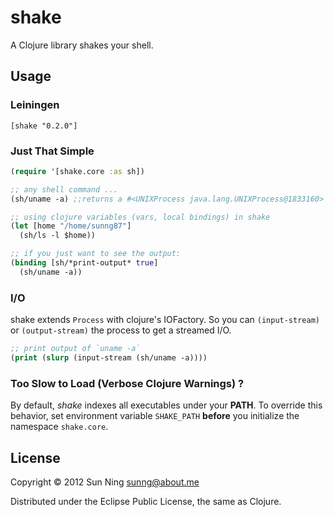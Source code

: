 # shake

A Clojure library shakes your shell.

## Usage

### Leiningen

```
[shake "0.2.0"]
```

### Just That Simple

```clojure
(require '[shake.core :as sh])

;; any shell command ...
(sh/uname -a) ;;returns a #<UNIXProcess java.lang.UNIXProcess@1833160>

;; using clojure variables (vars, local bindings) in shake
(let [home "/home/sunng87"]
  (sh/ls -l $home))

;; if you just want to see the output:
(binding [sh/*print-output* true]
  (sh/uname -a))
```

### I/O

shake extends `Process` with clojure's IOFactory. So you can
`(input-stream)` or `(output-stream)` the process to get a streamed
I/O.

```clojure
;; print output of `uname -a`
(print (slurp (input-stream (sh/uname -a))))
```

### Too Slow to Load (Verbose Clojure Warnings) ?

By default, *shake* indexes all executables under your **PATH**. To
override this behavior, set environment variable `SHAKE_PATH`
**before** you initialize the namespace `shake.core`.

## License

Copyright © 2012 Sun Ning <sunng@about.me>

Distributed under the Eclipse Public License, the same as Clojure.

